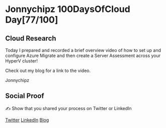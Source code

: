 <!-- This is a template you can use for quick progress days. It removes a lot of the steps we encourage you to share in the longer template 000-DAY-ARTICLE-LONG-TEMPLATE.MD-->

# Jonnychipz 100DaysOfCloud Day[77/100]

## Cloud Research

Today I prepared and recorded a brief overview video of how to set up and configure Azure Migrate and then create a Server Assessment across your HyperV cluster!

Check out my blog for a link to the video.

Jonnychipz

## Social Proof

✍️ Show that you shared your process on Twitter or LinkedIn

[Twitter](https://twitter.com/jonnychipz/status/1332329433311612928)
[LinkedIn](https://www.linkedin.com/posts/japlunn_day77100-100daysofcloud-jonnychipz-activity-6738095122258378752-JEJR)
[Blog](https://jonnychipz.com/2020/11/27/day77-100-100daysofcloud-jonnychipz-creating-an-azure-migrate-server-assessment/)
